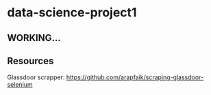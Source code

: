 # data-science-project1

## WORKING...
## Resources 
Glassdoor scrapper: https://github.com/arapfaik/scraping-glassdoor-selenium
